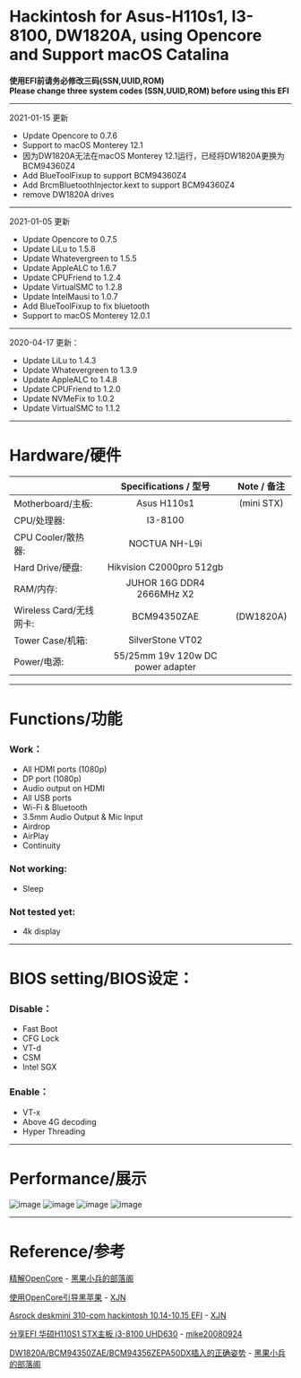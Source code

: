 # Hackintosh for Asus-H110s1, I3-8100, DW1820A, using Opencore and Support macOS Catalina

**使用EFI前请务必修改三码(SSN,UUID,ROM)**    
**Please change three system codes (SSN,UUID,ROM) before using this EFI**   

---

2021-01-15 更新

- Update Opencore to 0.7.6
- Support to macOS Monterey 12.1
- 因为DW1820A无法在macOS Monterey 12.1运行，已经将DW1820A更换为BCM94360Z4
- Add BlueToolFixup to support BCM94360Z4
- Add BrcmBluetoothInjector.kext to support BCM94360Z4
- remove DW1820A drives

---

2021-01-05 更新

- Update Opencore to 0.7.5
- Update LiLu to 1.5.8    
- Update Whatevergreen to 1.5.5     
- Update AppleALC to 1.6.7     
- Update CPUFriend to 1.2.4    
- Update VirtualSMC to 1.2.8
- Update IntelMausi to 1.0.7
- Add BlueToolFixup to fix bluetooth
- Support to macOS Monterey 12.0.1

---

2020-04-17 更新：

- Update LiLu to 1.4.3    
- Update Whatevergreen to 1.3.9     
- Update AppleALC to 1.4.8     
- Update CPUFriend to 1.2.0    
- Update NVMeFix to 1.0.2
- Update VirtualSMC to 1.1.2

---

# Hardware/硬件

|                     | Specifications / 型号               | Note / 备注  |
| ------------------- |:---------------------------------:|:----------:|
| Motherboard/主板:     | Asus H110s1                       | (mini STX) |
| CPU/处理器:            | I3-8100                           |            |
| CPU Cooler/散热器:     | NOCTUA NH-L9i                     |            |
| Hard Drive/硬盘:      | Hikvision C2000pro 512gb          |            |
| RAM/内存:             | JUHOR 16G DDR4 2666MHz X2         |            |
| Wireless Card/无线网卡: | BCM94350ZAE                       | (DW1820A)  |
| Tower Case/机箱:      | SilverStone VT02                  |            |
| Power/电源:           | 55/25mm 19v 120w DC power adapter |            |

---

# Functions/功能

### Work：

- All HDMI ports (1080p)  
- DP port (1080p)  
- Audio output on HDMI  
- All USB ports  
- Wi-Fi & Bluetooth  
- 3.5mm Audio Output & Mic Input
- Airdrop  
- AirPlay  
- Continuity  

### Not working:

- Sleep  

### Not tested yet:

- 4k display  

---

# BIOS setting/BIOS设定：

### Disable：

- Fast Boot  
- CFG Lock   
- VT-d  
- CSM  
- Intel SGX  

### Enable：

- VT-x  
- Above 4G decoding  
- Hyper Threading  

---

# Performance/展示

![image](https://github.com/Road00/Hackintosh_Asus-H110s1_QL2X_DW1820A_OC/blob/master/Figure/8CB768EC-7D4C-49EA-9FDE-12661C0B0B63_1_105_c.jpeg?raw=true)
![image](https://github.com/Road00/Hackintosh_Asus-H110s1_QL2X_DW1820A_OC/blob/master/Figure/%E6%88%AA%E5%B1%8F2020-02-18%E4%B8%8B%E5%8D%886.58.19.png?raw=true)
![image](https://github.com/Road00/Hackintosh_Asus-H110s1_QL2X_DW1820A_OC/blob/master/Figure/截屏2020-01-27下午4.58.51.png?raw=true)
![image](https://github.com/Road00/Hackintosh_Asus-H110s1_QL2X_DW1820A_OC/blob/master/Figure/截屏2020-01-27下午4.54.32.png?raw=true)

---

# Reference/参考

[精解OpenCore](https://blog.daliansky.net/OpenCore-BootLoader.html) - [黑果小兵的部落阁 ](https://blog.daliansky.net/)

[使用OpenCore引导黑苹果](https://blog.xjn819.com/?p=543) - [XJN](https://blog.xjn819.com/) 

[Asrock deskmini 310-com hackintosh 10.14-10.15 EFI](https://blog.xjn819.com/?p=7) - [XJN](https://blog.xjn819.com/)

[分享EFI 华硕H110S1 STX主板 i3-8100 UHD630](http://bbs.pcbeta.com/viewthread-1801615-1-1.html) - [mike20080924](http://i.pcbeta.com/space-uid-3336274.html)

[DW1820A/BCM94350ZAE/BCM94356ZEPA50DX插入的正确姿势](https://blog.daliansky.net/DW1820A_BCM94350ZAE-driver-inserts-the-correct-posture.html) - [黑果小兵的部落阁](https://blog.daliansky.net/)

